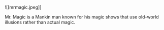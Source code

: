![[mrmagic.jpeg]]

Mr. Magic is a Mankin man known for his magic shows that use old-world illusions rather than actual magic.